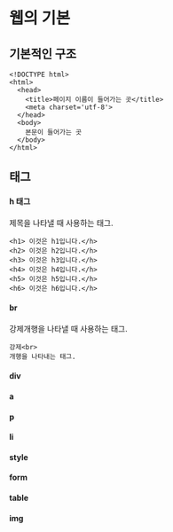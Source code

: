 # 웹의 기본
## 기본적인 구조
  ```
  <!DOCTYPE html>
  <html>
    <head>
      <title>페이지 이름이 들어가는 곳</title>
      <meta charset='utf-8'>
    </head>
    <body>
      본문이 들어가는 곳
    </body>
  </html>
  ```
## 태그
#### h 태그
제목을 나타낼 때 사용하는 태그. 
  ```
  <h1> 이것은 h1입니다.</h>
  <h2> 이것은 h2입니다.</h>
  <h3> 이것은 h3입니다.</h>
  <h4> 이것은 h4입니다.</h>
  <h5> 이것은 h5입니다.</h>
  <h6> 이것은 h6입니다.</h>
  ```

#### br
강제개행을 나타낼 때 사용하는 태그.
  ```
  강제<br>
  개행을 나타내는 태그.
  ```
#### div

#### a
  
#### p
  
#### li
  
#### style
  
#### form
  
#### table
  
#### img
